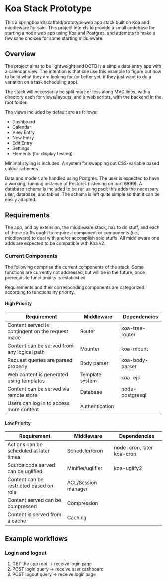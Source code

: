 # Koa Stack Prototype

This a springboard/scaffold/prototype web app stack
built on Koa and middleware for said.  This project
intends to provide a small codebase for starting a
node web app using Koa and Postgres, and attempts to
make a few sane choices for some starting middleware.

## Overview

The project aims to be lightweight and OOTB is a simple
data entry app with a calendar view.  The intention is that
one use this example to figure out how to build what they
are looking for (or better yet, if they just want to do
a variation on a task scheduling app).

The stack will necessarily be split more or less along
MVC lines, with a directory each for views/layouts,
and js web scripts, with the backend in the root
folder.

The views included by default are as follows:

* Dashboard
* Calendar
* View Entry
* New Entry
* Edit Entry
* Settings
* Elements (for display testing)

Minimal styling is included.  A system for swapping out
CSS-variable based colour schemes.

Data and models are handled using Postgres.  The user
is expected to have a working, running instance of
Postgres (listening on port 6899).  A database schema
is included to be run using psql; this adds the necessary
user, database, and tables.  The schema is left quite
simple so that it can be easily adapted.

## Requirements

The app, and by extension, the middleware stack, has 
to do stuff, and each of those stuffs ought to require
a component or components (i.e., middleware) to deal
with and/or accomplish said stuffs.  All middleware one
adds are expected to be compatible with Koa v2.

### Current Components

The following comprise the current components of the stack.
Some functions are currently not addressed, but will be
in the future, once prerequisite functionality is
established.

Requirements and their corresponding components are
categorized according to functionality priority.

#### High Priority

Requirement | Middleware | Dependencies
--- | --- | ---
Content served is contingent on the request made | Router | koa-tree-router
Content can be served from any logical path | Mounter | koa-mount
Request queries are parsed properly | Body parser | koa-body-parser
Web content is generated using templates | Template system | koa-ejs
Content can be served via remote store | Database | node-postgresql
Users can log in to access more content | Authentication |

#### Low Priority

Requirement | Middleware | Dependencies
--- | --- | ---
Actions can be scheduled at later times | Scheduler/cron | node-cron, later koa-cron
Source code served can be uglified | Minifier/uglifier | koa-uglify2
Content can be restricted based on role | ACL/Session manager | 
Content served can be compressed | Compression | 
Content is served from a cache | Caching | 

## Example workflows

### Login and logout

1. GET the app root -> receive login page
2. POST login query -> receive user dashboard
3. POST logout query -> receive login page
